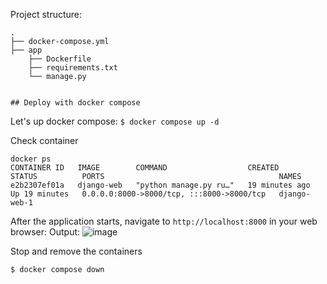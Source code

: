 Project structure:
```
.
├── docker-compose.yml
├── app
    ├── Dockerfile
    ├── requirements.txt
    └── manage.py


## Deploy with docker compose

```
Let's up docker compose:
`$ docker compose up -d`

Check container
```
docker ps
CONTAINER ID   IMAGE        COMMAND                  CREATED          STATUS          PORTS                                       NAMES
e2b2307ef01a   django-web   "python manage.py ru…"   19 minutes ago   Up 19 minutes   0.0.0.0:8000->8000/tcp, :::8000->8000/tcp   django-web-1

```

After the application starts, navigate to `http://localhost:8000` in your web browser:
Output:
![image](https://github.com/joykumarcse/django/assets/99878079/64d97eff-857e-4777-ad0a-28d3f1105e46)


Stop and remove the containers
```
$ docker compose down
```
